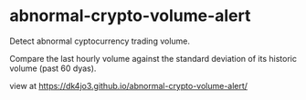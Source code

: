 # abnormal-crypto-volume-alert
Detect abnormal cyptocurrency trading volume.

Compare the last hourly volume against the standard deviation of its historic volume (past 60 dyas).

view at https://dk4jo3.github.io/abnormal-crypto-volume-alert/

